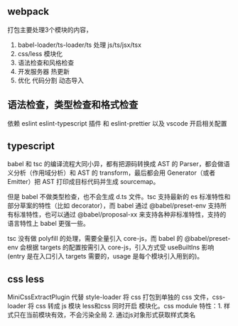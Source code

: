 ## webpack
打包主要处理3个模块的内容，
1. babel-loader/ts-loader/ts 处理 js/ts/jsx/tsx 
2. css/less 模块化
3. 语法检查和风格检查
4. 开发服务器 热更新
5. 优化 代码分割 动态导入


## 语法检查，类型检查和格式检查
依赖 eslint eslint-typescript 插件 和 eslint-prettier 以及 vscode 开启相关配置


## typescript
babel 和 tsc 的编译流程大同小异，都有把源码转换成 AST 的 Parser，都会做语义分析（作用域分析）和 AST 的 transform，最后都会用 Generator（或者 Emitter）把 AST 打印成目标代码并生成 sourcemap。

但是 babel 不做类型检查，也不会生成 d.ts 文件。tsc 支持最新的 es 标准特性和部分草案的特性（比如 decorator），而 babel 通过 @babel/preset-env 支持所有标准特性，也可以通过 @babel/proposal-xx 来支持各种非标准特性，支持的语言特性上 babel 更强一些。

tsc 没有做 polyfill 的处理，需要全量引入 core-js，而 babel 的 @babel/preset-env 会根据 targets 的配置按需引入 core-js，引入方式受 useBuiltIns 影响 (entry 是在入口引入 targets 需要的，usage 是每个模块引入用到的)。

## css less 
MiniCssExtractPlugin 代替 style-loader 将 css 打包到单独的 css 文件，css-loader 将 css 转成 js 模块
less和css 同时开启 模块化。css module 特性：1. 样式只在当前模块有效，不会污染全局 2. 通过js对象形式获取样式类名
